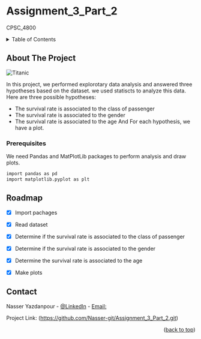 # Assignment_3_Part_2
CPSC_4800

<!-- TABLE OF CONTENTS -->
<details>
  <summary>Table of Contents</summary>
  <ol>
    <li>
      <a href="#about-the-project">About The Project</a>
    </li>
    <li><a href="#prerequisites">Prerequisites</a></li>
    <li><a href="#roadmap">Roadmap</a></li>
    <li><a href="#contact">Contact</a></li>
  </ol>
</details>


<!-- ABOUT THE PROJECT -->
## About The Project

![Titanic](https://upload.wikimedia.org/wikipedia/commons/thumb/f/fd/RMS_Titanic_3.jpg/2560px-RMS_Titanic_3.jpg)

In this project, we performed explorotary data analysis and answered three hypotheses based on the dataset. we used statiscts to analyze this data.
Here are three possible hypotheses:
* The survival rate is associated to the class of passenger
* The survival rate is associated to the gender
* The survival rate is associated to the age
And For each hypothesis, we have a plot.


### Prerequisites

We need Pandas and MatPlotLib packages to perform analysis and draw plots.

  ```sh
  import pandas as pd
  import matplotlib.pyplot as plt
  ```
  
<!-- ROADMAP -->
## Roadmap

- [x] Import pachages
- [x] Read dataset
- [x] Determine if the survival rate is associated to the class of passenger
- [x] Determine if the survival rate is associated to the gender
- [x] Determine the survival rate is associated to the age
- [x] Make plots


<!-- CONTACT -->
## Contact

Nasser Yazdanpour - [@LinkedIn](https://www.linkedin.com/in/nasser-yazdanpour/) - [Email:](yazdanpournasser@gmail.com)

Project Link: (https://github.com/Nasser-git/Assignment_3_Part_2.git)

<p align="right">(<a href="#top">back to top</a>)</p>
